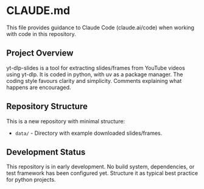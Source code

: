 # CLAUDE.md

This file provides guidance to Claude Code (claude.ai/code) when working with code in this repository.

## Project Overview

yt-dlp-slides is a tool for extracting slides/frames from YouTube videos using yt-dlp.
It is coded in python, with uv as a package manager.
The coding style favours clarity and simplicity. Comments explaining what happens are encouraged.

## Repository Structure

This is a new repository with minimal structure:
- `data/` - Directory with example downloaded slides/frames.


## Development Status

This repository is in early development. No build system, dependencies, or test framework has been configured yet.
Structure it as typical best practice for python projects.
